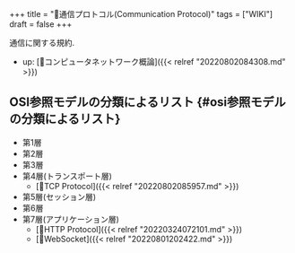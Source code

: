 +++
title = "📝通信プロトコル(Communication Protocol)"
tags = ["WIKI"]
draft = false
+++

通信に関する規約.

-   up: [📝コンピュータネットワーク概論]({{< relref "20220802084308.md" >}})


## OSI参照モデルの分類によるリスト {#osi参照モデルの分類によるリスト}

-   第1層
-   第2層
-   第3層
-   第4層(トランスポート層)
    -   [📝TCP Protocol]({{< relref "20220802085957.md" >}})
-   第5層(セッション層)
-   第6層
-   第7層(アプリケーション層)
    -   [📝HTTP Protocol]({{< relref "20220324072101.md" >}})
    -   [📝WebSocket]({{< relref "20220801202422.md" >}})
